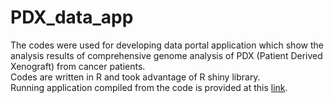 # PDX_data_app

The codes were used for developing data portal application which show the analysis results of comprehensive genome analysis of PDX (Patient Derived Xenograft) from cancer patients.    
Codes are written in R and took advantage of R shiny library.  
Running application compiled from the code is provided at this [link](http://ccgd.snu.ac.kr/Data.html).  
